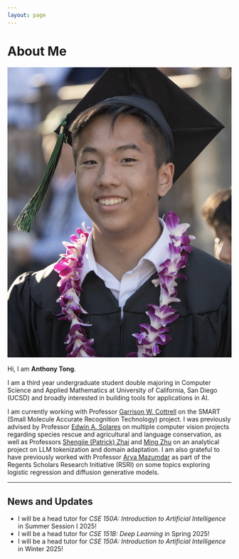 ```yaml
---
layout: page
---
```


# About Me

<img src="images/me.jpg" class="floatpic">

Hi, I am **Anthony Tong**.

I am a third year undergraduate student double majoring in Computer Science and Applied Mathematics
at University of California, San Diego (UCSD) and broadly interested in building tools for
applications in AI.

I am currently working with Professor [Garrison W. Cottrell](https://cseweb.ucsd.edu/~gary/) on the SMART (Small Molecule Accurate Recognition Technology) project. I was previously advised by Professor
[Edwin A. Solares](https://edwinsolares.com/) on multiple computer vision projects regarding species
rescue and agricultural and language conservation, as well as Professors [Shengjie (Patrick) Zhai](https://www.unlv.edu/people/shengjie-zhai) and [Ming Zhu](https://www.unlv.edu/people/ming-zhu-phd)
on an analytical project on LLM tokenization and domain adaptation. I am also grateful to have
previously worked with Professor [Arya Mazumdar](https://mazumdar.ucsd.edu/) as part of the Regents
Scholars Research Initiative (RSRI) on some topics exploring logistic regression and diffusion
generative models.

---

## News and Updates

- I will be a head tutor for *CSE 150A: Introduction to Artificial Intelligence* in Summer Session I 2025!
- I will be a head tutor for *CSE 151B: Deep Learning* in Spring 2025!
- I will be a head tutor for *CSE 150A: Introduction to Artificial Intelligence* in Winter 2025!

<br>

